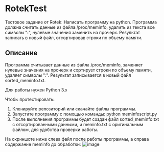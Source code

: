 # RotekTest
 Тестовое задание от Rotek: Написать программу на python. Программа должна считать данные из файла /proc/meminfo, удалить из текста все символы ":", нулевые значения заменить на прочерк. Результат записать в новый файл, отсортировав строки по объему памяти.

## Описание

Программа считывает данные из файла /proc/meminfo, заменяет нулевые значения на прочерк и сортирует строки по объему памяти, удаляет символы ":". Результат записывается в новый файл sorted_meminfo.txt.

Для работы нужен Python 3.x

Чтобы протестировать:
1. Клонируйте репозиторий или скачайте файлы программы.
3. Запустите программу с помощью команды: python meminfoscript.py
4. После выполнения программы будет создан файл sorted_meminfo.txt с отсортированными данными, и meminfo.txt с оригинальным файлом, для удобства проверки работы.

На скриншоте ниже слева файл после работы программы, а справа содержание meminfo до обработки:
![image](https://github.com/NikSh99/RotekTest/assets/43999726/c01e7ab2-157a-451f-8f80-5ec433dad9af)
